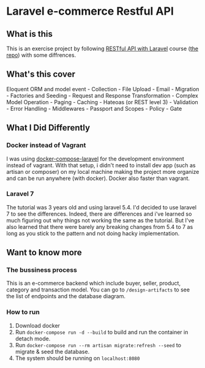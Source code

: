 # Laravel e-commerce Restful API

## What is this

This is an exercise project by following [RESTful API with Laravel](https://www.udemy.com/course/restful-api-with-laravel-php-homestead-passport-hateoas/) course ([the repo](https://github.com/JuanDMeGon/RESTful-API-with-Laravel-Definitive-Guide)) with some diffrences.

## What's this cover

Eloquent ORM and model event - Collection - File Upload - Email - Migration - Factories and Seeding - Request and Response Transformation - Complex Model Operation - Paging - Caching - Hateoas (or REST level 3) -
Validation - Error Handling - Middlewares - Passport and Scopes - Policy - Gate

## What I Did Differently

### Docker instead of Vagrant

I was using [docker-compose-laravel](https://github.com/aschmelyun/docker-compose-laravel) for the development environment instead of vagrant. With that setup, i didn't need to install dev app (such as artisan or composer) on my local machine making the project more organize and can be run anywhere (with docker). Docker also faster than vagrant.

### Laravel 7

The tutorial was 3 years old and using laravel 5.4. I'd decided to use laravel 7 to see the differences. Indeed, there are differences and i've learned so much figuring out why things not working the same as the tutorial. But I've also learned that there were barely any breaking changes from 5.4 to 7 as long as you stick to the pattern and not doing hacky implementation.

## Want to know more

### The bussiness process

This is an e-commerce backend which include buyer, seller, product, category and transaction model. You can go to `/design-artifacts` to see the list of endpoints and the database diagram.

### How to run

1. Download docker
2. Run `docker-compose run -d --build` to build and run the container in detach mode.
3. Run `docker-compose run --rm artisan migrate:refresh --seed` to migrate & seed the database.
4. The system should be running on `localhost:8080`
